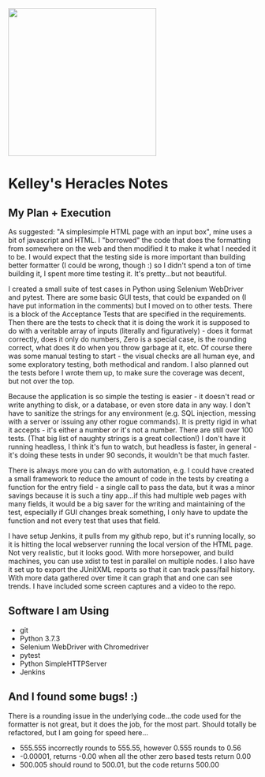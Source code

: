 <img src="https://upload.wikimedia.org/wikipedia/commons/4/48/Twelve_Labours_Altemps_Inv8642.jpg" height="300px"/>

# Kelley's Heracles Notes

## My Plan + Execution
  As suggested: "A simplesimple HTML page with an input box", mine uses a bit of javascript and HTML. I "borrowed" the code that does the formatting from somewhere on the web and then modified it to make it what I needed it to be. I would expect that the testing side is more important than building better formatter (I could be wrong, though :) so I didn't spend a ton of time building it, I spent more time testing it. It's pretty...but not beautiful.

  I created a small suite of test cases in Python using Selenium WebDriver and pytest. There are some basic GUI tests, that could be expanded on (I have put information in the comments) but I moved on to other tests. There is a block of the Acceptance Tests that are specified in the requirements. Then there are the tests to check that it is doing the work it is supposed to do with a veritable array of inputs (literally and figuratively) - does it format correctly, does it only do numbers, Zero is a special case, is the rounding correct, what does it do when you throw garbage at it, etc. Of course there was some manual testing to start - the visual checks are all human eye, and some exploratory testing, both methodical and random. I also planned out the tests before I wrote them up, to make sure the coverage was decent, but not over the top.

  Because the application is so simple the testing is easier - it doesn't read or write anything to disk, or a database, or even store data in any way. I don't have to sanitize the strings for any environment (e.g. SQL injection, messing with a server or issuing any other rogue commands). It is pretty rigid in what it accepts - it's either a number or it's not a number. There are still over 100 tests. (That big list of naughty strings is a great collection!) I don't have it running headless, I think it's fun to watch, but headless is faster, in general - it's doing these tests in under 90 seconds, it wouldn't be that much faster.

  There is always more you can do with automation, e.g. I could have created a small framework to reduce the amount of code in the tests by creating a function for the entry field - a single call to pass the data, but it was a minor savings because it is such a tiny app...if this had multiple web pages with many fields, it would be a big saver for the writing and maintaining of the test, especially if GUI changes break something, I only have to update the function and not every test that uses that field.

  I have setup Jenkins, it pulls from my github repo, but it's running locally, so it is hitting the local webserver running the local version of the HTML page. Not very realistic, but it looks good. With more horsepower, and build machines, you can use xdist to test in parallel on multiple nodes. I also have it set up to export the JUnitXML reports so that it can track pass/fail history. With more data gathered over time it can graph that and one can see trends. I have included some screen captures and a video to the repo.

## Software I am Using
  * git
  * Python 3.7.3
  * Selenium WebDriver with Chromedriver
  * pytest
  * Python SimpleHTTPServer
  * Jenkins

## And I found some bugs! :)
  There is a rounding issue in the underlying code...the code used for the formatter is not great, but it does the job, for the most part. Should totally be refactored, but I am going for speed here...

  * 555.555 incorrectly rounds to 555.55, however 0.555 rounds to 0.56
  * -0.00001, returns -0.00 when all the other zero based tests return 0.00
  * 500.005 should round to 500.01, but the code returns 500.00
